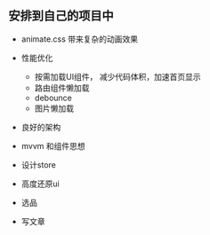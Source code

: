 ## 安排到自己的项目中
- animate.css
    带来复杂的动画效果
- 性能优化
    - 按需加载UI组件， 减少代码体积，加速首页显示
    - 路由组件懒加载
    - debounce
    - 图片懒加载 

- 良好的架构
- mvvm 和组件思想
- 设计store
- 高度还原ui

- 选品
- 写文章
